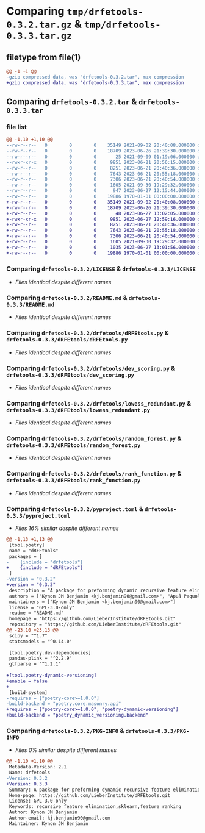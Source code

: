 # Comparing `tmp/drfetools-0.3.2.tar.gz` & `tmp/drfetools-0.3.3.tar.gz`

## filetype from file(1)

```diff
@@ -1 +1 @@
-gzip compressed data, was "drfetools-0.3.2.tar", max compression
+gzip compressed data, was "drfetools-0.3.3.tar", max compression
```

## Comparing `drfetools-0.3.2.tar` & `drfetools-0.3.3.tar`

### file list

```diff
@@ -1,10 +1,10 @@
--rw-r--r--   0        0        0    35149 2021-09-02 20:40:08.000000 drfetools-0.3.2/LICENSE
--rw-r--r--   0        0        0    18709 2023-06-26 21:39:30.000000 drfetools-0.3.2/README.md
--rw-r--r--   0        0        0       25 2021-09-09 01:19:06.000000 drfetools-0.3.2/drfetools/__init__.py
--rwxr-xr-x   0        0        0     9851 2023-06-21 20:56:15.000000 drfetools-0.3.2/drfetools/dRFEtools.py
--rw-r--r--   0        0        0     8251 2023-06-21 20:40:36.000000 drfetools-0.3.2/drfetools/dev_scoring.py
--rw-r--r--   0        0        0     7643 2023-06-21 20:55:18.000000 drfetools-0.3.2/drfetools/lowess_redundant.py
--rw-r--r--   0        0        0     7306 2023-06-21 20:40:54.000000 drfetools-0.3.2/drfetools/random_forest.py
--rw-r--r--   0        0        0     1605 2021-09-30 19:29:32.000000 drfetools-0.3.2/drfetools/rank_function.py
--rw-r--r--   0        0        0      947 2023-06-27 12:15:44.000000 drfetools-0.3.2/pyproject.toml
--rw-r--r--   0        0        0    19886 1970-01-01 00:00:00.000000 drfetools-0.3.2/PKG-INFO
+-rw-r--r--   0        0        0    35149 2021-09-02 20:40:08.000000 drfetools-0.3.3/LICENSE
+-rw-r--r--   0        0        0    18709 2023-06-26 21:39:30.000000 drfetools-0.3.3/README.md
+-rw-r--r--   0        0        0       48 2023-06-27 13:02:05.000000 drfetools-0.3.3/dRFEtools/__init__.py
+-rwxr-xr-x   0        0        0     9851 2023-06-27 12:59:16.000000 drfetools-0.3.3/dRFEtools/dRFEtools.py
+-rw-r--r--   0        0        0     8251 2023-06-21 20:40:36.000000 drfetools-0.3.3/dRFEtools/dev_scoring.py
+-rw-r--r--   0        0        0     7643 2023-06-21 20:55:18.000000 drfetools-0.3.3/dRFEtools/lowess_redundant.py
+-rw-r--r--   0        0        0     7306 2023-06-21 20:40:54.000000 drfetools-0.3.3/dRFEtools/random_forest.py
+-rw-r--r--   0        0        0     1605 2021-09-30 19:29:32.000000 drfetools-0.3.3/dRFEtools/rank_function.py
+-rw-r--r--   0        0        0     1035 2023-06-27 13:01:56.000000 drfetools-0.3.3/pyproject.toml
+-rw-r--r--   0        0        0    19886 1970-01-01 00:00:00.000000 drfetools-0.3.3/PKG-INFO
```

### Comparing `drfetools-0.3.2/LICENSE` & `drfetools-0.3.3/LICENSE`

 * *Files identical despite different names*

### Comparing `drfetools-0.3.2/README.md` & `drfetools-0.3.3/README.md`

 * *Files identical despite different names*

### Comparing `drfetools-0.3.2/drfetools/dRFEtools.py` & `drfetools-0.3.3/dRFEtools/dRFEtools.py`

 * *Files identical despite different names*

### Comparing `drfetools-0.3.2/drfetools/dev_scoring.py` & `drfetools-0.3.3/dRFEtools/dev_scoring.py`

 * *Files identical despite different names*

### Comparing `drfetools-0.3.2/drfetools/lowess_redundant.py` & `drfetools-0.3.3/dRFEtools/lowess_redundant.py`

 * *Files identical despite different names*

### Comparing `drfetools-0.3.2/drfetools/random_forest.py` & `drfetools-0.3.3/dRFEtools/random_forest.py`

 * *Files identical despite different names*

### Comparing `drfetools-0.3.2/drfetools/rank_function.py` & `drfetools-0.3.3/dRFEtools/rank_function.py`

 * *Files identical despite different names*

### Comparing `drfetools-0.3.2/pyproject.toml` & `drfetools-0.3.3/pyproject.toml`

 * *Files 16% similar despite different names*

```diff
@@ -1,13 +1,13 @@
 [tool.poetry]
 name = "dRFEtools"
 packages = [
-    {include = "drfetools"}
+    {include = "dRFEtools"}
 ]
-version = "0.3.2"
+version = "0.3.3"
 description = "A package for preforming dynamic recursive feature elimination with sklearn."
 authors = ["Kynon JM Benjamin <kj.benjamin90@gmail.com>", "Apuã Paquola <apua.paquola@libd.org>"]
 maintainers = ["Kynon JM Benjamin <kj.benjamin90@gmail.com>"]
 license = "GPL-3.0-only"
 readme = "README.md"
 homepage = "https://github.com/LieberInstitute/dRFEtools.git"
 repository = "https://github.com/LieberInstitute/dRFEtools.git"
@@ -23,10 +23,13 @@
 scipy = "^1.7"
 statsmodels = "^0.14.0"
 
 [tool.poetry.dev-dependencies]
 pandas-plink = "^2.2.9"
 gtfparse = "^1.2.1"
 
+[tool.poetry-dynamic-versioning]
+enable = false
+
 [build-system]
-requires = ["poetry-core>=1.0.0"]
-build-backend = "poetry.core.masonry.api"
+requires = ["poetry-core>=1.0.0", "poetry-dynamic-versioning"]
+build-backend = "poetry_dynamic_versioning.backend"
```

### Comparing `drfetools-0.3.2/PKG-INFO` & `drfetools-0.3.3/PKG-INFO`

 * *Files 0% similar despite different names*

```diff
@@ -1,10 +1,10 @@
 Metadata-Version: 2.1
 Name: drfetools
-Version: 0.3.2
+Version: 0.3.3
 Summary: A package for preforming dynamic recursive feature elimination with sklearn.
 Home-page: https://github.com/LieberInstitute/dRFEtools.git
 License: GPL-3.0-only
 Keywords: recursive feature elimination,sklearn,feature ranking
 Author: Kynon JM Benjamin
 Author-email: kj.benjamin90@gmail.com
 Maintainer: Kynon JM Benjamin
```

